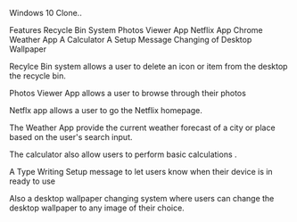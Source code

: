 Windows 10 Clone..

Features
Recycle Bin System
Photos Viewer App
Netflix App
Chrome
Weather App
A Calculator
A Setup Message
Changing of Desktop Wallpaper

Recylce Bin system allows a user to delete an icon or item from the desktop the recycle bin.

Photos Viewer App allows a user to browse through their photos

Netflx app allows a user to go the Netflix homepage.

The Weather App provide the current weather forecast of a city or place based on the user's search input.

The calculator also allow users to perform basic calculations .

A Type Writing Setup message to let users know when their device is in ready to use

Also a desktop wallpaper changing system where users can change the desktop wallpaper to any image of their choice.
